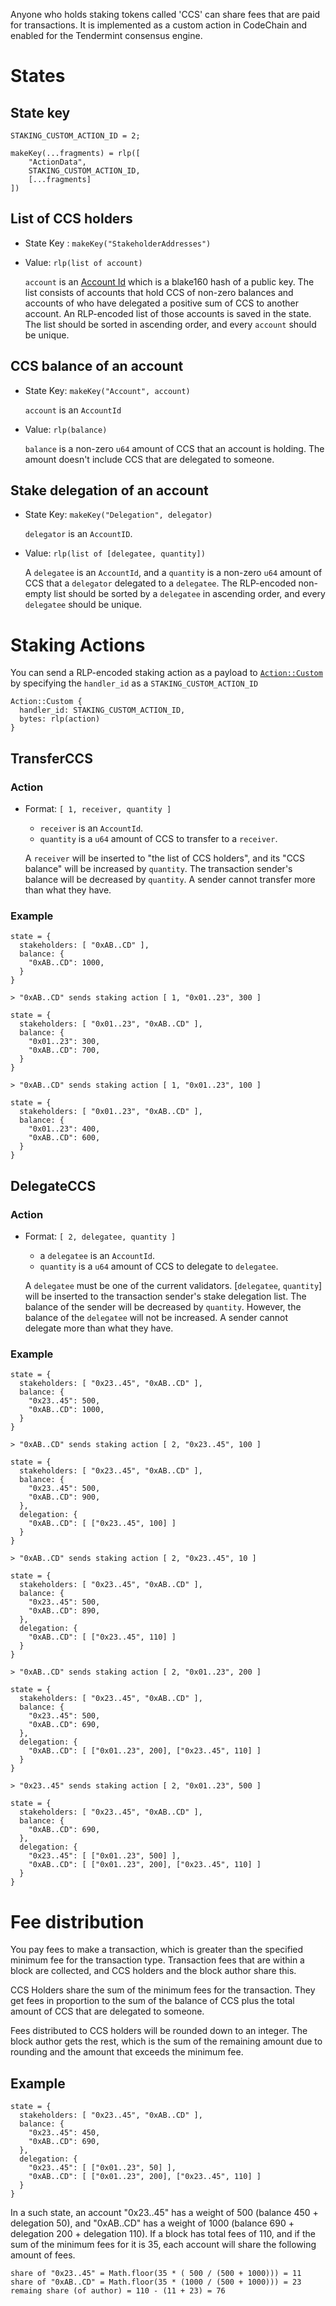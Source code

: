 Anyone who holds staking tokens called 'CCS' can share fees that are paid for transactions. It is implemented as a custom action in CodeChain and enabled for the Tendermint consensus engine.

# States

## State key

```
STAKING_CUSTOM_ACTION_ID = 2;

makeKey(...fragments) = rlp([
    "ActionData",
    STAKING_CUSTOM_ACTION_ID,
    [...fragments]
])
```

## List of CCS holders

 * State Key : `makeKey("StakeholderAddresses")`

 * Value: `rlp(list of account)`

    `account` is an [Account Id](./CodeChain-Address.md) which is a blake160 hash of a public key. The list consists of accounts that hold CCS of non-zero balances and accounts of who have delegated a positive sum of CCS to another account. An RLP-encoded list of those accounts is saved in the state. The list should be sorted in ascending order, and every `account` should be unique.

## CCS balance of an account

  * State Key: `makeKey("Account", account)`

    `account` is an `AccountId`

  * Value: `rlp(balance)`

    `balance` is a non-zero `u64` amount of CCS that an account is holding. The amount doesn't include CCS that are delegated to someone.

## Stake delegation of an account

  * State Key: `makeKey("Delegation", delegator)`

    `delegator` is an `AccountID`.

  * Value: `rlp(list of [delegatee, quantity])`

    A `delegatee` is an `AccountId`, and a `quantity` is a non-zero `u64` amount of CCS that a `delegator` delegated to a `delegatee`. The RLP-encoded non-empty list should be sorted by a `delegatee` in ascending order, and every `delegatee` should be unique.

# Staking Actions

You can send a RLP-encoded staking action as a payload to [`Action::Custom`](./Transaction.md) by specifying the `handler_id` as a `STAKING_CUSTOM_ACTION_ID`

```
Action::Custom {
  handler_id: STAKING_CUSTOM_ACTION_ID,
  bytes: rlp(action)
}
```

## TransferCCS
### Action

  * Format: `[ 1, receiver, quantity ]`

    - `receiver` is an `AccountId`.
    - `quantity` is a `u64` amount of CCS to transfer to a `receiver`.

    A `receiver` will be inserted to "the list of CCS holders", and its "CCS balance" will be increased by `quantity`. The transaction sender's balance will be decreased by `quantity`. A sender cannot transfer more than what they have.

### Example
```
state = {
  stakeholders: [ "0xAB..CD" ],
  balance: {
    "0xAB..CD": 1000,
  }
}

> "0xAB..CD" sends staking action [ 1, "0x01..23", 300 ]

state = {
  stakeholders: [ "0x01..23", "0xAB..CD" ],
  balance: {
    "0x01..23": 300,
    "0xAB..CD": 700,
  }
}

> "0xAB..CD" sends staking action [ 1, "0x01..23", 100 ]

state = {
  stakeholders: [ "0x01..23", "0xAB..CD" ],
  balance: {
    "0x01..23": 400,
    "0xAB..CD": 600,
  }
}
```
## DelegateCCS

### Action
  * Format: `[ 2, delegatee, quantity ]`

    - a `delegatee` is an `AccountId`.
    - `quantity` is a `u64` amount of CCS to delegate to `delegatee`.

    A `delegatee` must be one of the current validators. [`delegatee`, `quantity`] will be inserted to the transaction sender's stake delegation list. The balance of the sender will be decreased by `quantity`. However, the balance of the `delegatee` will not be increased. A sender cannot delegate more than what they have.

### Example

```
state = {
  stakeholders: [ "0x23..45", "0xAB..CD" ],
  balance: {
    "0x23..45": 500,
    "0xAB..CD": 1000,
  }
}

> "0xAB..CD" sends staking action [ 2, "0x23..45", 100 ]

state = {
  stakeholders: [ "0x23..45", "0xAB..CD" ],
  balance: {
    "0x23..45": 500,
    "0xAB..CD": 900,
  },
  delegation: {
    "0xAB..CD": [ ["0x23..45", 100] ]
  }
}

> "0xAB..CD" sends staking action [ 2, "0x23..45", 10 ]

state = {
  stakeholders: [ "0x23..45", "0xAB..CD" ],
  balance: {
    "0x23..45": 500,
    "0xAB..CD": 890,
  },
  delegation: {
    "0xAB..CD": [ ["0x23..45", 110] ]
  }
}

> "0xAB..CD" sends staking action [ 2, "0x01..23", 200 ]

state = {
  stakeholders: [ "0x23..45", "0xAB..CD" ],
  balance: {
    "0x23..45": 500,
    "0xAB..CD": 690,
  },
  delegation: {
    "0xAB..CD": [ ["0x01..23", 200], ["0x23..45", 110] ]
  }
}

> "0x23..45" sends staking action [ 2, "0x01..23", 500 ]

state = {
  stakeholders: [ "0x23..45", "0xAB..CD" ],
  balance: {
    "0xAB..CD": 690,
  },
  delegation: {
    "0x23..45": [ ["0x01..23", 500] ],
    "0xAB..CD": [ ["0x01..23", 200], ["0x23..45", 110] ]
  }
}

```

# Fee distribution

You pay fees to make a transaction, which is greater than the specified minimum fee for the transaction type. Transaction fees that are within a block are collected, and CCS holders and the block author share this.

CCS Holders share the sum of the minimum fees for the transaction. They get fees in proportion to the sum of the balance of CCS plus the total amount of CCS that are delegated to someone.

Fees distributed to CCS holders will be rounded down to an integer. The block author gets the rest, which is the sum of the remaining amount due to rounding and the amount that exceeds the minimum fee.

## Example

```
state = {
  stakeholders: [ "0x23..45", "0xAB..CD" ],
  balance: {
    "0x23..45": 450,
    "0xAB..CD": 690,
  },
  delegation: {
    "0x23..45": [ ["0x01..23", 50] ],
    "0xAB..CD": [ ["0x01..23", 200], ["0x23..45", 110] ]
  }
}
```

In a such state, an account "0x23..45" has a weight of 500 (balance 450 + delegation 50), and "0xAB..CD" has a weight of 1000 (balance 690 + delegation 200 + delegation 110). If a block has total fees of 110, and if the sum of the minimum fees for it is 35, each account will share the following amount of fees.

```
share of "0x23..45" = Math.floor(35 * ( 500 / (500 + 1000))) = 11
share of "0xAB..CD" = Math.floor(35 * (1000 / (500 + 1000))) = 23
remaing share (of author) = 110 - (11 + 23) = 76
```
